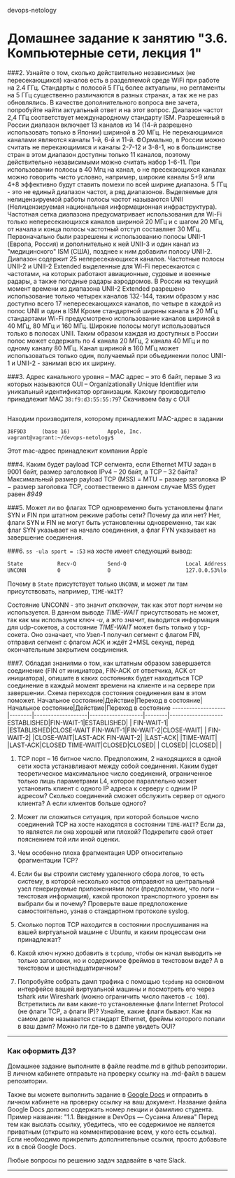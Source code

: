  devops-netology

# Домашнее задание к занятию "3.6. Компьютерные сети, лекция 1"

###2. Узнайте о том, сколько действительно независимых (не пересекающихся) каналов есть в разделяемой среде WiFi при работе на 2.4 ГГц. Стандарты с полосой 5 ГГц более актуальны, но регламенты на 5 ГГц существенно различаются в разных странах, а так же не раз обновлялись. В качестве дополнительного вопроса вне зачета, попробуйте найти актуальный ответ и на этот вопрос.
   Диапазон частот 2,4 ГГц соответствует международному стандарту ISM. Разрешенный в России диапазон включает 13 каналов из 14 (14-й разрешено использовать только в Японии) шириной в 20 МГц.
   Не перекающимися каналами являются каналы 1-й, 6-й и 11-й. ФОрмально, в России можно считать не перекающимися и каналы 2-7-12 и 3-8-1, но в большинстве стран в этом диапазон доступны только 
   11 каналов, поэтому действительно независимыми можно считать набор 1-6-11. При использовании полосы в 40 Мгц на канал, о не пресекающихся каналах можно говорить чисто условно, например,
   широкие каналы 5+9 или 4+8 эффективно будут ставить помехи по всей ширине диапазона.
   5 ГГц - это не единый диапазон частот, а ряд диапазонов. Выделяемые для нелицензируемой работы полосы частот называются UNII (Нелицензируемая национальная информационная инфраструктура).
   Частотная сетка диапазона предусматривает использования для Wi-Fi только непересекающихся каналов шириной 20 МГц и с шагом 20 МГц, от начала и конца полосы частотный отступ составляет 30 МГц.
   Первоначально были разрешены к использованию полосы UNII-1 (Европа, Россия) и дополнительно к ней UNII-3 и один канал из "медицинского" ISM (США), позднее к ним добавили полосу UNII-2.
   Диапазон содержит 25 непересекающихся каналов. Частотные полосы UNII-2 и UNII-2 Extended выделенные для Wi-Fi пересекаются с частотами, на которых работают авиационные, судовые и военные радары,
   а также погодные радары аэродромов.
   В России на текущий момент времени из диапазона UNII-2 Extended разрешено использование только четырех каналов 132-144, таким образом у нас доступно всего 17 непересекающихся каналов,
   по четыре в каждой из полос UNII и один в ISM
   Кроме стандартной ширины канала в 20 МГц стандартами Wi-Fi предусмотрено использование каналов шириной в 40 МГц, 80 МГц и 160 МГц. Широкие полосы могут использоваться только в полосах UNII.
   Таким образом каждая из доступных в России полос может содержать по 4 канала 20 МГц, 2 канала 40 МГц и по одному каналу 80 МГц. Канал шириной в 160 МГц может использоваться только один,
   получаемый при объединении полос UNII-1 и UNII-2 - занимая всю их ширину.

###3. Адрес канального уровня – MAC адрес – это 6 байт, первые 3 из которых называются OUI – Organizationally Unique Identifier или уникальный идентификатор организации. Какому производителю принадлежит MAC `38:f9:d3:55:55:79`?
   Скачиваем базу с  OUI
```wget http://standards-oui.ieee.org/oui/oui.txt
```
   Находим производителя, которому принадлежит MAC-адрес в задании
```vagrant@vagrant:~/devops-netology$ grep -i 38f9d3 oui.txt 
38F9D3     (base 16)            Apple, Inc.
vagrant@vagrant:~/devops-netology$ 
```
   Этот mac-адрес принадлежит компании Apple


###4. Каким будет payload TCP сегмента, если Ethernet MTU задан в 9001 байт, размер заголовков IPv4 – 20 байт, а TCP – 32 байта?
   Максимальный размер payload TCP (MSS) = MTU − размер заголовка IP − размер заголовка TCP, соотвественно в данном случае MSS будет равен *8949*

###5. Может ли во флагах TCP одновременно быть установлены флаги SYN и FIN при штатном режиме работы сети? Почему да или нет?
   Нет, флаги SYN и FIN не могут быть установленны одновременно, так как флаг SYN указывает на начало соединения, а флаг FYN указывает на завершение соединения.

###6. `ss -ula sport = :53` на хосте имеет следующий вывод:

```bash
State           Recv-Q          Send-Q                   Local Address:Port                     Peer Address:Port          Process
UNCONN          0               0                        127.0.0.53%lo:domain                        0.0.0.0:*
```
Почему в `State` присутствует только `UNCONN`, и может ли там присутствовать, например, `TIME-WAIT`?

   Состояние UNCONN - это значит *отключен*, так как этот порт ничем не используется.  В данном выводе *TIME-WAIT* присутствовать не может, так как мы используем ключ *-u*, а жто значит,
   выводится информация для udp-сокетов, а  состояние *TIME-WAIT* может быть только у tcp-сокета. Оно означает, что Узел-1 получил сегмент с флагом FIN, отправил сегмент с флагом ACK и 
   ждёт 2*MSL секунд, перед окончательным закрытием соединения. 

###7. Обладая знаниями о том, как штатным образом завершается соединение (FIN от инициатора, FIN-ACK от ответчика, ACK от инициатора), опишите в каких состояниях будет находиться TCP соединение в каждый момент времени на клиенте и на сервере при завершении. Схема переходов состояния соединения вам в этом поможет.
Начальное состояние|Действие|Переход в состояние|Начальное состояние|Действие|Переход в состояние
-------------------|--------|-------------------|-------------------|--------|-------------------
ESTABLISHED|FIN-WAIT-1|ESTABLISHED| |
FIN-WAIT-1| |ESTABLISHED|CLOSE-WAIT
FIN-WAIT-1|FIN-WAIT-2|CLOSE-WAIT| |
FIN-WAIT-2| |CLOSE-WAIT|LAST-ACK
FIN-WAIT-2| |LAST-ACK| |TIME-WAIT| |LAST-ACK|CLOSED
TIME-WAIT|CLOSED|CLOSED| |
CLOSED| |CLOSED| |

1. TCP порт – 16 битное число. Предположим, 2 находящихся в одной сети хоста устанавливают между собой соединения. Каким будет теоретическое максимальное число соединений, ограниченное только лишь параметрами L4, которое параллельно может установить клиент с одного IP адреса к серверу с одним IP адресом? Сколько соединений сможет обслужить сервер от одного клиента? А если клиентов больше одного?

1. Может ли сложиться ситуация, при которой большое число соединений TCP на хосте находятся в состоянии  `TIME-WAIT`? Если да, то является ли она хорошей или плохой? Подкрепите свой ответ пояснением той или иной оценки.

1. Чем особенно плоха фрагментация UDP относительно фрагментации TCP?

1. Если бы вы строили систему удаленного сбора логов, то есть систему, в которой несколько хостов отправяют на центральный узел генерируемые приложениями логи (предположим, что логи – текстовая информация), какой протокол транспортного уровня вы выбрали бы и почему? Проверьте ваше предположение самостоятельно, узнав о стандартном протоколе syslog.

1. Сколько портов TCP находится в состоянии прослушивания на вашей виртуальной машине с Ubuntu, и каким процессам они принадлежат?

1. Какой ключ нужно добавить в `tcpdump`, чтобы он начал выводить не только заголовки, но и содержимое фреймов в текстовом виде? А в текстовом и шестнадцатиричном?

1. Попробуйте собрать дамп трафика с помощью `tcpdump` на основном интерфейсе вашей виртуальной машины и посмотреть его через tshark или Wireshark (можно ограничить число пакетов `-c 100`). Встретились ли вам какие-то установленные флаги Internet Protocol (не флаги TCP, а флаги IP)? Узнайте, какие флаги бывают. Как на самом деле называется стандарт Ethernet, фреймы которого попали в ваш дамп? Можно ли где-то в дампе увидеть OUI?

 
 ---

### Как оформить ДЗ?

Домашнее задание выполните в файле readme.md в github репозитории. В личном кабинете отправьте на проверку ссылку на .md-файл в вашем репозитории.

Также вы можете выполнить задание в [Google Docs](https://docs.google.com/document/u/0/?tgif=d) и отправить в личном кабинете на проверку ссылку на ваш документ.
Название файла Google Docs должно содержать номер лекции и фамилию студента. Пример названия: "1.1. Введение в DevOps — Сусанна Алиева"
Перед тем как выслать ссылку, убедитесь, что ее содержимое не является приватным (открыто на комментирование всем, у кого есть ссылка). 
Если необходимо прикрепить дополнительные ссылки, просто добавьте их в свой Google Docs.

Любые вопросы по решению задач задавайте в чате Slack.

---

